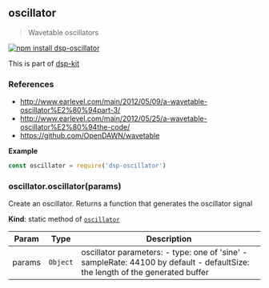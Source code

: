 <a name="module_oscillator"></a>

## oscillator
> Wavetable oscillators

[![npm install dsp-oscillator](https://nodei.co/npm/dsp-oscillator.png?mini=true)](https://npmjs.org/package/dsp-oscillator/)

This is part of [dsp-kit](https://github.com/oramics/dsp-kit)

### References

- http://www.earlevel.com/main/2012/05/09/a-wavetable-oscillator%E2%80%94part-3/
- http://www.earlevel.com/main/2012/05/25/a-wavetable-oscillator%E2%80%94the-code/
- https://github.com/OpenDAWN/wavetable

**Example**  
```js
const oscillator = require('dsp-oscillator')
```
<a name="module_oscillator.oscillator"></a>

### oscillator.oscillator(params)
Create an oscillator. Returns a function that generates the oscillator
signal

**Kind**: static method of <code>[oscillator](#module_oscillator)</code>  

| Param | Type | Description |
| --- | --- | --- |
| params | <code>Object</code> | oscillator parameters: - type: one of 'sine' - sampleRate: 44100 by default - defaultSize: the length of the generated buffer |

